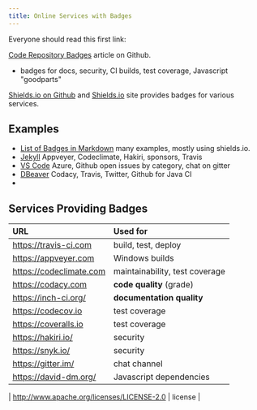 ```yaml
---
title: Online Services with Badges
---
```


Everyone should read this first link:

[Code Repository Badges](https://github.com/dwyl/repo-badges) article on Github.
  - badges for docs, security, CI builds, test coverage, Javascript "goodparts"

[Shields.io on Github](https://github.com/badges/shields) and [Shields.io](https://shields.io) site provides badges for various services.



## Examples

* [List of Badges in Markdown](https://github.com/Naereen/badges) many examples, mostly using shields.io.
* [Jekyll](https://github.com/jekyll/jekyll) Appveyer, Codeclimate, Hakiri, sponsors, Travis
* [VS Code](https://github.com/microsoft/vscode) Azure, Github open issues by category, chat on gitter
* [DBeaver](https://github.com/dbeaver/dbeaver) Codacy, Travis, Twitter, Github for Java CI
* 


## Services Providing Badges

| URL                         | Used for            |
|:----------------------------|:--------------------|
| https://travis-ci.com       | build, test, deploy |
| https://appveyer.com        | Windows builds      |
| https://codeclimate.com     | maintainability, test coverage     |
| https://codacy.com          | **code quality** (grade)|
| https://inch-ci.org/        | **documentation quality**      |
| https://codecov.io          | test coverage       |
| https://coveralls.io        | test coverage       |
| https://hakiri.io/          | security            |
| https://snyk.io/            | security            |
| https://gitter.im/          | chat channel        |
| https://david-dm.org/       | Javascript dependencies |

| http://www.apache.org/licenses/LICENSE-2.0 | license    |
 
